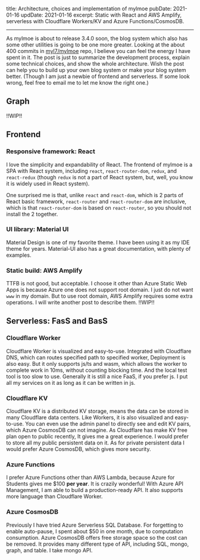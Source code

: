 title: Architecture, choices and implementation of mylmoe
pubDate: 2021-01-16
updDate: 2021-01-16
excerpt: Static with React and AWS Amplify, serverless with Cloudflare Workers/KV and Azure Functions/CosmosDB.

---

As mylmoe is about to release 3.4.0 soon,
the blog system which also has some other utilities is going to be one more greater.
Looking at the about 400 commits in [myl7/mylmoe](https://myl.moe/myl7/mylmoe) repo,
I believe you can feel the energy I have spent in it.
The post is just to summarize the development process, explain some technical choices, and show the whole architecture.
Wish the post can help you to build up your own blog system or make your blog system better.
(Though I am just a newbie of frontend and serverless.
If some look wrong, feel free to email me to let me know the right one.)

## Graph

!!WIP!!

## Frontend

### Responsive framework: React

I love the simplicity and expandability of React.
The frontend of mylmoe is a SPA with React system, including `react`, `react-router-dom`, `redux`, and `react-redux`
(though `redux` is not a part of React system, but, well, you know it is widely used in React system).

One surprised me is that, unlike `react` and `react-dom`, which is 2 parts of React basic framework, 
`react-router` and `react-router-dom` are inclusive, which is that `react-router-dom` is based on `react-router`,
so you should not install the 2 together.

### UI library: Material UI

Material Design is one of my favorite theme.
I have been using it as my IDE theme for years.
Material-UI also has a great documentation, with plenty of examples.

### Static build: AWS Amplify

TTFB is not good, but acceptable.
I choose it other than Azure Static Web Apps is because Azure one does not support root domain.
I just do not want `www` in my domain.
But to use root domain, AWS Amplify requires some extra operations.
I will write another post to describe them. !!WIP!!

## Serverless: FasS and BasS

### Cloudflare Worker

Cloudflare Worker is visualized and easy-to-use.
Integrated with Cloudflare DNS, which can routes specified path to specified worker, Deployment is also easy.
But it only supports js/ts and wasm, which allows the worker to complete work in 10ms, without counting blocking time.
And the local test tool is too slow to use.
Generally it is still a nice FaaS, if you prefer js.
I put all my services on it as long as it can be written in js.

### Cloudflare KV

Cloudflare KV is a distributed KV storage, means the data can be stored in many Cloudflare data centers.
Like Workers, it is also visualized and easy-to-use.
You can even use the admin panel to directly see and edit KV pairs, which Azure CosmosDB can not imagine.
As Cloudflare has make KV free plan open to public recently, It gives me a great experience.
I would prefer to store all my public persistent data on it.
As for private persistent data I would prefer Azure CosmosDB, which gives more security.

### Azure Functions

I prefer Azure Functions other than AWS Lambda, because Azure for Students gives me $100 **per year**.
It is crazily wonderful!
With Azure API Management, I am able to build a production-ready API.
It also supports more language than Cloudflare Worker.

### Azure CosmosDB

Previously I have tried Azure Serverless SQL Database.
For forgetting to enable auto-pause, I spent about $50 in one month, due to computation consumption.
Azure CosmosDB offers free storage space so the cost can be removed.
It provides many different type of API, including SQL, mongo, graph, and table.
I take mongo API.

